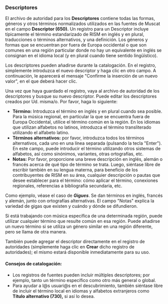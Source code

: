 ### Descriptores
El archivo de autoridad para los **Descriptores** contiene todas las formas, géneros y otros términos normalizados utilizados en las fuentes de Muscat en el campo **Descriptor (650).** Un registro para un Descriptor incluye típicamente el término estandarizado de RISM en inglés y en plural, traducciones o términos alternativos, y una definición. Los géneros y formas que se encuentran por fuera de Europa occidental o que son comunes en una región particular donde no hay un equivalente en inglés se consignan en el idioma local (y en plural cuando tiene sentido lingüístico).

Los descriptores pueden añadirse durante la catalogación. En el registro, simplemente introduzca el nuevo descriptor y haga clic en otro campo. A continuación, le aparecerá el mensaje "Confirme la inserción de un nuevo valor", en el que deberá hacer clic.

Una vez que haya guardado el registro, vaya al archivo de autoridad de los descriptores y busque su nuevo descriptor. Puede editar los descriptores creados por Ud. misma/o. Por favor, haga lo siguiente:
- **Término:** Introduzca el término en inglés y en plural cuando sea posible. Para la música regional, en particular la que se encuentra fuera de Europa Occidental, utilice el término común en la región. En los idiomas que utilizan alfabetos no latinos, introduzca el término transliterado utilizando el alfabeto latino.
- **Términos alternativos:** por favor, introduzca todos los términos alternativos, cada uno en una línea separada (pulsando la tecla "Enter"). En este campo, puede introducir el término utilizando otros sistemas de alfabetos, así como sinónimos, variantes, otras ortografías, etc.
- **Notas:** Por favor, proporcione una breve descripción en inglés, alemán o francés acerca de qué tipo de término se trata. Luego, siéntase libre de escribir también en su lengua materna, para beneficio de los contribuyentes de RISM en su área, cualquier descripción o pautas que desee establecer para el término: cómo aplicar el término, conexiones regionales, referencias a bibliografía secundaria, etc.

Como ejemplo, véase el caso de **_Gigues_**. Se dan términos en inglés, francés y alemán, junto con ortografías alternativas. El campo "Notas" explica la variedad de gigas que existen y cuándo y dónde se difundieron.

Si está trabajando con música específica de una determinada región, puede utilizar cualquier término que resulte común en esa región. Puede añadirse un nuevo término si se utiliza un género similar en una región diferente, pero se llama de otra manera.

También puede agregar el descriptor directamente en el registro de autoridades (simplemente haga clic en **Crear** dicho registro de autoridades); el mismo estará disponible inmediatamente para su uso.

#### Consejos de catalogación:
- Los registros de fuentes pueden incluir múltiples descriptores; por ejemplo, tanto un término específico como otro más general o global.
- Para ayudar a l@s usuari@s en el descubrimiento, también siéntase libre de incluir el término local en idiomas y alfabetos extranjeros como **Título alternativo (730),** si así lo desea.
